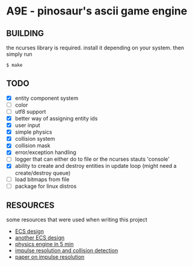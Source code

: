 
# A9E - pinosaur's ascii game engine

## BUILDING

the ncurses library is required. install it depending on your system. then simply run
```
$ make
```

## TODO
- [x] entity component system
- [ ] color
- [ ] utf8 support
- [x] better way of assigning entity ids
- [x] user input
- [x] simple physics
- [x] collision system
- [x] collision mask
- [x] error/exception handling
- [ ] logger that can either do to file or the ncurses stauts 'console'
- [x] ability to create and destroy entities in update loop (might need a create/destroy queue)
- [ ] load bitmaps from file
- [ ] package for linux distros

## RESOURCES

some resources that were used when writing this project
- [ECS design](https://austinmorlan.com/posts/entity_component_system/)
- [another ECS design](https://www.david-colson.com/2020/02/09/making-a-simple-ecs.html)
- [physics engine in 5 min](https://www.youtube.com/watch?v=-_IspRG548E)
- [impulse resolution and collision detection](https://gamedevelopment.tutsplus.com/tutorials/how-to-create-a-custom-2d-physics-engine-the-basics-and-impulse-resolution--gamedev-6331)
- [paper on impulse resolution](https://research.ncl.ac.uk/game/mastersdegree/gametechnologies/physicstutorials/5collisionresponse/Physics%20-%20Collision%20Response.pdf)
